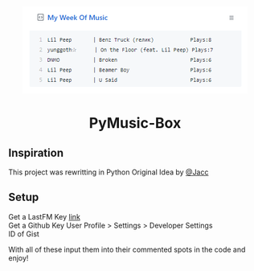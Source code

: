 <p align='center'>
  <img src='https://github.com/RustyBalboadev/PyMusic-Box/blob/master/PyMusicbox.png'>
  <h1 align="center">PyMusic-Box</h1>
</p>

## Inspiration
This project was rewritting in Python Original Idea by [@Jacc](https://github.com/jacc/music-box)

## Setup
Get a LastFM Key [link](https://www.last.fm/api/account/create)\
Get a Github Key User Profile > Settings > Developer Settings\
ID of Gist

With all of these input them into their commented spots in the code and enjoy!

